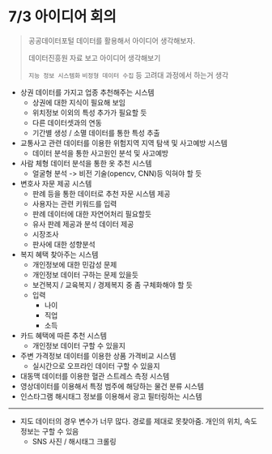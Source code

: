# 7/3 아이디어 회의

> 공공데이터포털 데이터를 활용해서 아이디어 생각해보자.
>
> 데이터진흥원 자료 보고 아이디어 생각해보기
>
> `지능 정보 시스템화` `비정형 데이터 수집` 등 고려대 과정에서 하는거 생각

- 상권 데이터를 가지고 업종 추천해주는 시스템
  - 상권에 대한 지식이 필요해 보임
  - 위치정보 이외의 특성 추가가 필요할 듯
  - 다른 데이터셋과의 연동
  - 기간별 생성 / 소멸 데이터를 통한 특성 추출
- 교통사고 관련 데이터를 이용한 위험지역 지역 탐색 및 사고예방 시스템
  - 데이터 분석을 통한 사고원인 분석 및 사고예방
- 사람 체형 데이터 분석을 통한 옷 추천 시스템
  - 얼굴형 분석 -> 비전 기술(opencv, CNN)등 익혀야 할 듯
- 변호사 자문 제공 시스템
  - 판례 등을 통한 데이터로 추천 자문 시스템 제공
  - 사용자는 관련 키워드를 입력
  - 판례 데이터에 대한 자연어처리 필요할듯
  - 유사 판례 제공과 분석 데이터 제공
  - 시장조사
  - 판사에 대한 성향분석
- 복지 혜택 찾아주는 시스템
  - 개인정보에 대한 민감성 문제
  - 개인정보 데이터 구하는 문제 있을듯
  - 보건복지 / 교육복지 / 경제복지 중 좀 구체화해야 할 듯
  - 입력
    - 나이
    - 직업
    - 소득
- 카드 혜택에 따른 추천 시스템
  - 개인정보 데이터 구할 수 있을지
- 주변 가격정보 데이터를 이용한 상품 가격비교 시스템
  - 실시간으로 오프라인 데이터 구할 수 있을지
- 대동맥 데이터를 이용한 혈관 스트레스 측정 시스템
- 영상데이터를 이용해서 특정 범주에 해당하는 물건 분류 시스템
- 인스타그램 해시태그 정보를 이용해서 광고 필터링하는 시스템

------------------------------------

- 지도 데이터의 경우 변수가 너무 많다. 경로를 제대로 못찾아줌. 개인의 위치, 속도 정보는 구할 수 있음
  - SNS 사진 / 해시태그 크롤링